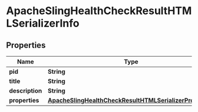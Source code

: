
# ApacheSlingHealthCheckResultHTMLSerializerInfo

## Properties
Name | Type | Description | Notes
------------ | ------------- | ------------- | -------------
**pid** | **String** |  |  [optional]
**title** | **String** |  |  [optional]
**description** | **String** |  |  [optional]
**properties** | [**ApacheSlingHealthCheckResultHTMLSerializerProperties**](ApacheSlingHealthCheckResultHTMLSerializerProperties.md) |  |  [optional]



